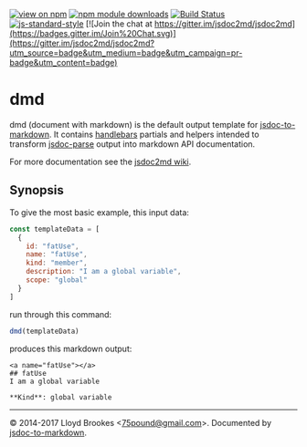 [![view on npm](http://img.shields.io/npm/v/dmd.svg)](https://www.npmjs.org/package/dmd)
[![npm module downloads](http://img.shields.io/npm/dt/dmd.svg)](https://www.npmjs.org/package/dmd)
[![Build Status](https://travis-ci.org/jsdoc2md/dmd.svg?branch=master)](https://travis-ci.org/jsdoc2md/dmd)
[![js-standard-style](https://img.shields.io/badge/code%20style-standard-brightgreen.svg)](https://github.com/feross/standard)
[![Join the chat at https://gitter.im/jsdoc2md/jsdoc2md](https://badges.gitter.im/Join%20Chat.svg)](https://gitter.im/jsdoc2md/jsdoc2md?utm_source=badge&utm_medium=badge&utm_campaign=pr-badge&utm_content=badge)

# dmd
dmd (document with markdown) is the default output template for [jsdoc-to-markdown](https://github.com/jsdoc2md/jsdoc-to-markdown). It contains [handlebars](http://handlebarsjs.com) partials and helpers intended to transform [jsdoc-parse](https://github.com/jsdoc2md/jsdoc-parse) output into markdown API documentation.

For more documentation see the [jsdoc2md wiki](https://github.com/jsdoc2md/jsdoc-to-markdown/wiki).

## Synopsis

To give the most basic example, this input data:
```js
const templateData = [
  {
    id: "fatUse",
    name: "fatUse",
    kind: "member",
    description: "I am a global variable",
    scope: "global"
  }
]
```

run through this command:
```js
dmd(templateData)
```

produces this markdown output:
```
<a name="fatUse"></a>
## fatUse
I am a global variable

**Kind**: global variable
```

* * *

&copy; 2014-2017 Lloyd Brookes \<75pound@gmail.com\>. Documented by [jsdoc-to-markdown](https://github.com/jsdoc2md/jsdoc-to-markdown).

